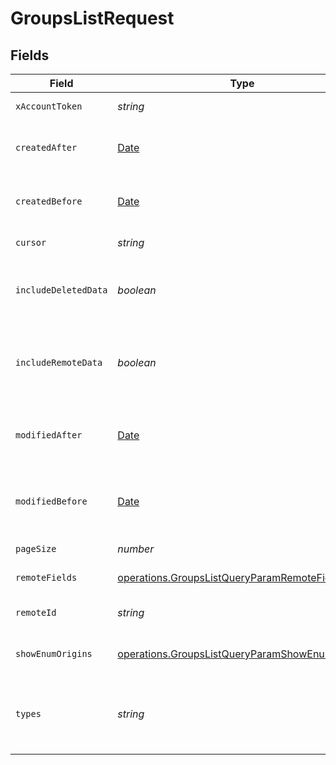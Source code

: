 # GroupsListRequest


## Fields

| Field                                                                                                                   | Type                                                                                                                    | Required                                                                                                                | Description                                                                                                             |
| ----------------------------------------------------------------------------------------------------------------------- | ----------------------------------------------------------------------------------------------------------------------- | ----------------------------------------------------------------------------------------------------------------------- | ----------------------------------------------------------------------------------------------------------------------- |
| `xAccountToken`                                                                                                         | *string*                                                                                                                | :heavy_check_mark:                                                                                                      | Token identifying the end user.                                                                                         |
| `createdAfter`                                                                                                          | [Date](https://developer.mozilla.org/en-US/docs/Web/JavaScript/Reference/Global_Objects/Date)                           | :heavy_minus_sign:                                                                                                      | If provided, will only return objects created after this datetime.                                                      |
| `createdBefore`                                                                                                         | [Date](https://developer.mozilla.org/en-US/docs/Web/JavaScript/Reference/Global_Objects/Date)                           | :heavy_minus_sign:                                                                                                      | If provided, will only return objects created before this datetime.                                                     |
| `cursor`                                                                                                                | *string*                                                                                                                | :heavy_minus_sign:                                                                                                      | The pagination cursor value.                                                                                            |
| `includeDeletedData`                                                                                                    | *boolean*                                                                                                               | :heavy_minus_sign:                                                                                                      | Whether to include data that was marked as deleted by third party webhooks.                                             |
| `includeRemoteData`                                                                                                     | *boolean*                                                                                                               | :heavy_minus_sign:                                                                                                      | Whether to include the original data Merge fetched from the third-party to produce these models.                        |
| `modifiedAfter`                                                                                                         | [Date](https://developer.mozilla.org/en-US/docs/Web/JavaScript/Reference/Global_Objects/Date)                           | :heavy_minus_sign:                                                                                                      | If provided, only objects synced by Merge after this date time will be returned.                                        |
| `modifiedBefore`                                                                                                        | [Date](https://developer.mozilla.org/en-US/docs/Web/JavaScript/Reference/Global_Objects/Date)                           | :heavy_minus_sign:                                                                                                      | If provided, only objects synced by Merge before this date time will be returned.                                       |
| `pageSize`                                                                                                              | *number*                                                                                                                | :heavy_minus_sign:                                                                                                      | Number of results to return per page.                                                                                   |
| `remoteFields`                                                                                                          | [operations.GroupsListQueryParamRemoteFields](../../../sdk/models/operations/groupslistqueryparamremotefields.md)       | :heavy_minus_sign:                                                                                                      | Deprecated. Use show_enum_origins.                                                                                      |
| `remoteId`                                                                                                              | *string*                                                                                                                | :heavy_minus_sign:                                                                                                      | The API provider's ID for the given object.                                                                             |
| `showEnumOrigins`                                                                                                       | [operations.GroupsListQueryParamShowEnumOrigins](../../../sdk/models/operations/groupslistqueryparamshowenumorigins.md) | :heavy_minus_sign:                                                                                                      | Which fields should be returned in non-normalized form.                                                                 |
| `types`                                                                                                                 | *string*                                                                                                                | :heavy_minus_sign:                                                                                                      | If provided, will only return groups of these types. Multiple values can be separated by commas.                        |